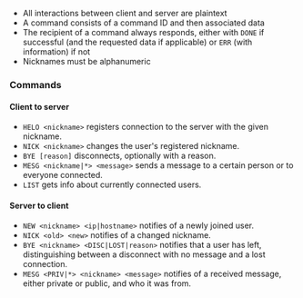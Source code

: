 - All interactions between client and server are plaintext
- A command consists of a command ID and then associated data
- The recipient of a command always responds, either with `DONE` if successful (and the requested data if applicable) or `ERR` (with information) if not
- Nicknames must be alphanumeric

### Commands

#### Client to server
- `HELO <nickname>` registers connection to the server with the given nickname.
- `NICK <nickname>` changes the user's registered nickname.
- `BYE [reason]` disconnects, optionally with a reason.
- `MESG <nickname|*> <message>` sends a message to a certain person or to everyone connected. 
- `LIST` gets info about currently connected users.

#### Server to client
- `NEW <nickname> <ip|hostname>` notifies of a newly joined user.
- `NICK <old> <new>` notifies of a changed nickname.
- `BYE <nickname> <DISC|LOST|reason>` notifies that a user has left, distinguishing between a disconnect with no message and a lost connection.
- `MESG <PRIV|*> <nickname> <message>` notifies of a received message, either private or public, and who it was from.
